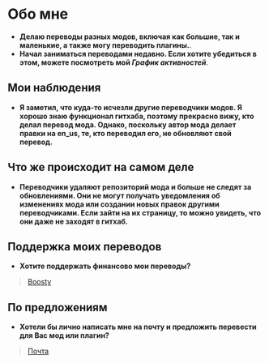 # Обо мне

- **Делаю переводы разных модов, включая как большие, так и маленькие, а также могу переводить плагины.**.
- **Начал заниматься переводами недавно. Если хотите убедиться в этом, можете посмотреть мой _График активностей_**.

## Мои наблюдения

- **Я заметил, что куда-то исчезли другие переводчики модов. Я хорошо знаю функционал гитхаба, поэтому прекрасно вижу, кто делал перевод мода. Однако, поскольку автор мода делает правки на en_us, те, кто переводил его, не обновляют свой перевод.**

## Что же происходит на самом деле

- **Переводчики удаляют репозиторий мода и больше не следят за обновлениями. Они не могут получать уведомления об изменениях мода или создании новых правок другими переводчиками. Если зайти на их страницу, то можно увидеть, что они даже не заходят в гитхаб.**

## Поддержка моих переводов

- **Хотите поддержать финансово мои переводы?**

> [Boosty](https://boosty.to/heimdallr-1)

## По предложениям
- **Хотели бы лично написать мне на почту и предложить перевести для Вас мод или плагин?**

> [Почта](alekseipfeyfer98@gmail.com)

